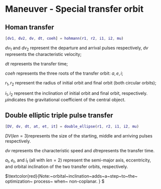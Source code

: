 # Maneuver - Special transfer orbit

## Homan transfer

```matlab
[dv1, dv2, dv, dt, coeh] = hohmann(r1, r2, i1, i2, mu)
```

$dv_1$ and $dv_2$ represent the departure and arrival pulses respectively, $dv$ represents the characteristic velocity;

$dt$ represents the transfer time;

$coeh$ represents the three roots of the transfer orbit: $a,e,i$; 

$r_1, r_2$ represent the radius of initial orbit and final orbit (both circular orbits); 

$i_1,i_2$ represent the inclination of initial orbit and final orbit, respectively. $\mu$indicates the gravitational coefficient of the central object.

## Double elliptic triple pulse transfer

```matlab
[DV, dv, dt, at, et, it] = double_ellipse(r1, r2, i1, i2, mu)
```

$DV(len=3)$represents the size of the starting, middle and arriving pulses respectively.

$dv$ represents the characteristic speed and $dt$represents the transfer time.

$a_t,e_t$, and $i_t$ (all with $len=2$) represent the semi-major axis, eccentricity, and orbital inclination of the two transfer orbits, respectively.

$\textcolor{red}{Note:~orbital~inclination~adds~a~step~to~the~ optimization~ process~ when~ non-coplanar. } $